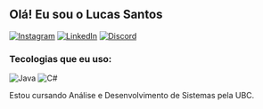 ## Olá! Eu sou o Lucas Santos 

[![Instagram](https://img.shields.io/badge/Instagram-000?style=for-the-badge&logo=instagram)](https://www.instagram.com/[slucas.santos](https://www.instagram.com/slucas.santos/?next=%2F)/)
[![LinkedIn](https://img.shields.io/badge/LinkedIn-000?style=for-the-badge&logo=linkedin&logoColor=0E76A8)](https://www.linkedin.com/in/lucas-dos-reis-soares-santos-283309236/)
[![Discord](https://img.shields.io/badge/Discord-000?style=for-the-badge&logo=discord)](https://www.discord.com/in/Luscas#5407/)


### Tecologias que eu uso:

![Java](https://img.shields.io/badge/Java-000?style=for-the-badge&logo=java)
![C#](https://img.shields.io/badge/C%23-000?style=for-the-badge&logo=c-sharp&logoColor=823085)



Estou cursando Análise e Desenvolvimento de Sistemas pela UBC.
